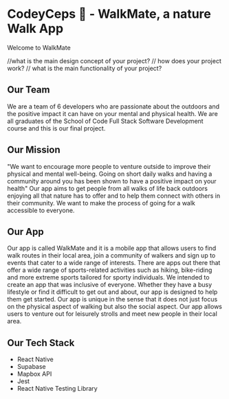 # CodeyCeps 🍄 - WalkMate, a nature Walk App

Welcome to WalkMate

//what is the main design concept of your project?
// how does your project work?
// what is the main functionality of your project?

## Our Team

We are a team of 6 developers who are passionate about the outdoors and the positive impact it can have on your mental and physical health. We are all graduates of the School of Code Full Stack Software Development course and this is our final project.

## Our Mission

"We want to encourage more people to venture outside to improve their physical and mental well-being. Going on short daily walks and having a community around you has been shown to have a positive impact on your health" Our app aims to get people from all walks of life back outdoors enjoying all that nature has to offer and to help them connect with others in their community. We want to make the process of going for a walk accessible to everyone.

## Our App

Our app is called WalkMate and it is a mobile app that allows users to find walk routes in their local area, join a community of walkers and sign up to events that cater to a wide range of interests. There are apps out there that offer a wide range of sports-related activities such as hiking, bike-riding and more extreme sports tailored for sporty individuals. We intended to create an app that was inclusive of everyone. Whether they have a busy lifestyle or find it difficult to get out and about, our app is designed to help them get started. Our app is unique in the sense that it does not just focus on the physical aspect of walking but also the social aspect. Our app allows users to venture out for leisurely strolls and meet new people in their local area.

## Our Tech Stack

- React Native
- Supabase
- Mapbox API
- Jest
- React Native Testing Library
